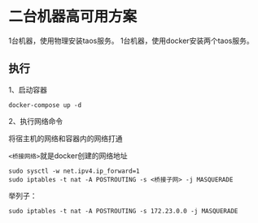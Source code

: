 # 二台机器高可用方案

1台机器，使用物理安装taos服务。
1台机器，使用docker安装两个taos服务。

## 执行

1、启动容器
```shell
docker-compose up -d
```
2、执行网络命令

将宿主机的网络和容器内的网络打通

`<桥接网络>`就是docker创建的网络地址


```shell
sudo sysctl -w net.ipv4.ip_forward=1
sudo iptables -t nat -A POSTROUTING -s <桥接子网> -j MASQUERADE
```

举列子：

```shell
sudo iptables -t nat -A POSTROUTING -s 172.23.0.0 -j MASQUERADE
```
